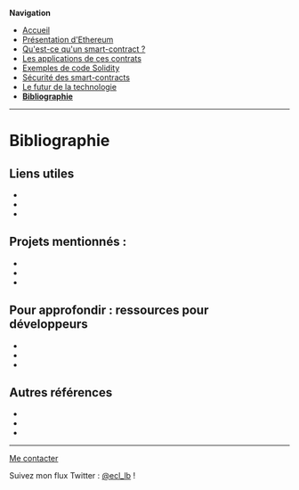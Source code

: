 **Navigation**
* [Accueil](index.html)
* [Présentation d'Ethereum](ethereum.html)
* [Qu'est-ce qu'un smart-contract ?](smartcontracts.html)
* [Les applications de ces contrats](applications.html)
* [Exemples de code Solidity](exemples.html)
* [Sécurité des smart-contracts](securite.html)
* [Le futur de la technologie](futur.html)
* [**Bibliographie**](bibliographie.html)

___
# Bibliographie

## Liens utiles

* []()
* []()
* []()

## Projets mentionnés :
* []()
* []()
* []()

## Pour approfondir : ressources pour développeurs

* []()
* []()
* []()

## Autres références

* []()
* []()
* []()

___
[Me contacter](mailto://leo.besancon@ecl14.ec-lyon.fr)

Suivez mon flux Twitter : [@ecl_lb](https://twitter.com/ecl_lb) !
